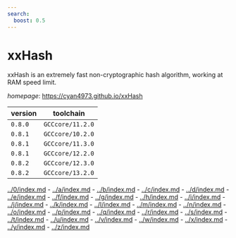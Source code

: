 ```yaml
---
search:
  boost: 0.5
---
```

# xxHash

xxHash is an extremely fast non-cryptographic hash algorithm, working at RAM speed limit.

*homepage*: <https://cyan4973.github.io/xxHash>

version | toolchain
--------|----------
``0.8.0`` | ``GCCcore/11.2.0``
``0.8.1`` | ``GCCcore/10.2.0``
``0.8.1`` | ``GCCcore/11.3.0``
``0.8.1`` | ``GCCcore/12.2.0``
``0.8.2`` | ``GCCcore/12.3.0``
``0.8.2`` | ``GCCcore/13.2.0``

[../0/index.md](0) - [../a/index.md](a) - [../b/index.md](b) - [../c/index.md](c) - [../d/index.md](d) - [../e/index.md](e) - [../f/index.md](f) - [../g/index.md](g) - [../h/index.md](h) - [../i/index.md](i) - [../j/index.md](j) - [../k/index.md](k) - [../l/index.md](l) - [../m/index.md](m) - [../n/index.md](n) - [../o/index.md](o) - [../p/index.md](p) - [../q/index.md](q) - [../r/index.md](r) - [../s/index.md](s) - [../t/index.md](t) - [../u/index.md](u) - [../v/index.md](v) - [../w/index.md](w) - [../x/index.md](x) - [../y/index.md](y) - [../z/index.md](z)

